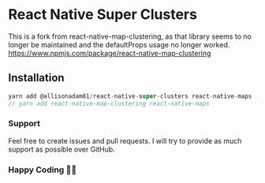 ﻿# React Native Super Clusters

This is a fork from react-native-map-clustering, as that library seems to no longer be maintained and the defaultProps usage no longer worked.
https://www.npmjs.com/package/react-native-map-clustering

## Installation

```js
yarn add @allisonadam81/react-native-super-clusters react-native-maps --save
// yarn add react-native-map-clustering react-native-maps
```

### Support

Feel free to create issues and pull requests. I will try to provide as much support as possible over GitHub.

### Happy Coding 💖🚀
